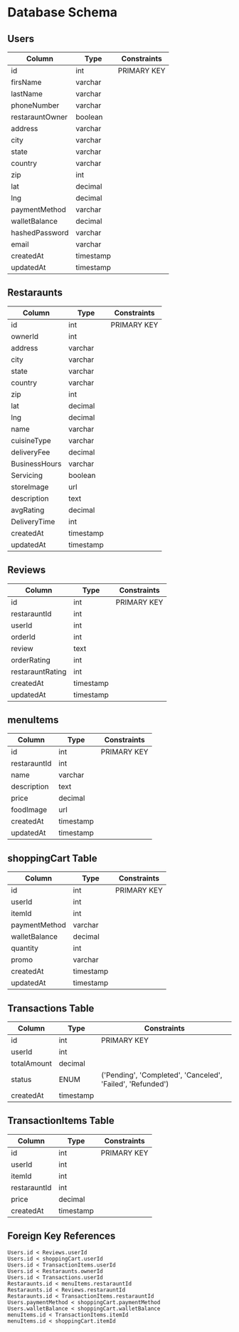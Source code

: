 # Database Schema

## Users
| Column | Type | Constraints |
|--------|------|-------------|
| id | int | PRIMARY KEY |
| firsName | varchar | |
| lastName | varchar | |
| phoneNumber | varchar | |
| restarauntOwner | boolean | |
| address | varchar | |
| city | varchar | |
| state | varchar | |
| country | varchar | |
| zip | int | |
| lat | decimal | |
| lng | decimal | |
| paymentMethod | varchar | |
| walletBalance | decimal | |
| hashedPassword | varchar | |
| email | varchar | |
| createdAt | timestamp | |
| updatedAt | timestamp | |

## Restaraunts
| Column | Type | Constraints |
|--------|------|-------------|
| id | int | PRIMARY KEY |
| ownerId | int | |
| address | varchar | |
| city | varchar | |
| state | varchar | |
| country | varchar | |
| zip | int | |
| lat | decimal | |
| lng | decimal | |
| name | varchar | |
| cuisineType | varchar | |
| deliveryFee | decimal | |
| BusinessHours | varchar | |
| Servicing | boolean | |
| storeImage | url | |
| description | text | |
| avgRating | decimal | |
| DeliveryTime | int | |
| createdAt | timestamp | |
| updatedAt | timestamp | |

## Reviews
| Column | Type | Constraints |
|--------|------|-------------|
| id | int | PRIMARY KEY |
| restarauntId | int | |
| userId | int | |
| orderId | int | |
| review | text | |
| orderRating | int | |
| restarauntRating | int | |
| createdAt | timestamp | |
| updatedAt | timestamp | |

## menuItems
| Column | Type | Constraints |
|--------|------|-------------|
| id | int | PRIMARY KEY |
| restarauntId | int | |
| name | varchar | |
| description | text | |
| price | decimal | |
| foodImage | url | |
| createdAt | timestamp | |
| updatedAt | timestamp | |

## shoppingCart Table
| Column | Type | Constraints |
|--------|------|-------------|
| id | int | PRIMARY KEY |
| userId | int | |
| itemId | int | |
| paymentMethod | varchar | |
| walletBalance | decimal | |
| quantity | int | |
| promo | varchar | |
| createdAt | timestamp | |
| updatedAt | timestamp | |

## Transactions Table
| Column | Type | Constraints |
|--------|------|-------------|
| id | int | PRIMARY KEY |
| userId | int | |
| totalAmount | decimal | |
| status | ENUM | ('Pending', 'Completed', 'Canceled', 'Failed', 'Refunded') |
| createdAt | timestamp | |

## TransactionItems Table
| Column | Type | Constraints |
|--------|------|-------------|
| id | int | PRIMARY KEY |
| userId | int | |
| itemId | int | |
| restarauntId | int | |
| price | decimal | |
| createdAt | timestamp | |

## Foreign Key References
```
Users.id < Reviews.userId
Users.id < shoppingCart.userId
Users.id < TransactionItems.userId
Users.id < Restaraunts.ownerId
Users.id < Transactions.userId
Restaraunts.id < menuItems.restarauntId
Restaraunts.id < Reviews.restarauntId
Restaraunts.id < TransactionItems.restarauntId
Users.paymentMethod < shoppingCart.paymentMethod
Users.walletBalance < shoppingCart.walletBalance
menuItems.id < TransactionItems.itemId
menuItems.id < shoppingCart.itemId
```
